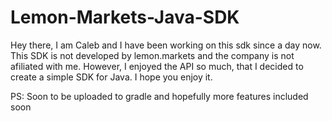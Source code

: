 # Lemon-Markets-Java-SDK
Hey there,
I am Caleb and I have been working on this sdk since a day now. 
This SDK is not developed by lemon.markets and the company is not afiliated with me.
However, I enjoyed the API so much, that I decided to create a simple SDK for Java. 
I hope you enjoy it.

PS: 
Soon to be uploaded to gradle and hopefully more features included soon
